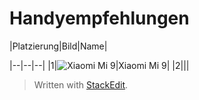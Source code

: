 # Handyempfehlungen
|Platzierung|Bild|Name|

|--|--|--|
|1|![Xiaomi Mi 9](https://cdn.idealo.com/folder/Product/6482/4/6482454/s1_produktbild_max_1/xiaomi-mi-9.jpg)|Xiaomi Mi 9|
|2|||


> Written with [StackEdit](https://stackedit.io/).
<!--stackedit_data:
eyJoaXN0b3J5IjpbLTE4MDIwNDM5MzgsNDgzNTExNzI4XX0=
-->